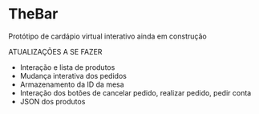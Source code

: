 # TheBar
Protótipo de cardápio virtual interativo ainda em construção

ATUALIZAÇÕES A SE FAZER
- Interação e lista de produtos
- Mudança interativa dos pedidos
- Armazenamento da ID da mesa
- Interação dos botões de cancelar pedido, realizar pedido, pedir conta
- JSON dos produtos
